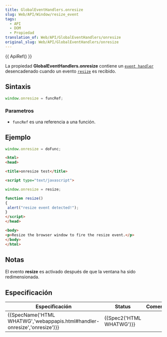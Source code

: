 ```yaml
---
title: GlobalEventHandlers.onresize
slug: Web/API/Window/resize_event
tags:
  - API
  - DOM
  - Propiedad
translation_of: Web/API/GlobalEventHandlers/onresize
original_slug: Web/API/GlobalEventHandlers/onresize
---
```


{{ ApiRef() }}

La propiedad **GlobalEventHandlers.onresize** contiene un [`event handler`](/es/docs/Web/Reference/Events/Event_handlers) desencadenado cuando un evento [`resize`](/es/docs/Web/Reference/Events/resize) es recibido.

## Sintaxis

```js
window.onresize = funcRef;
```

### Parametros

- `funcRef` es una referencia a una función.

## Ejemplo

```js
window.onresize = doFunc;
```

```html
<html>
<head>

<title>onresize test</title>

<script type="text/javascript">

window.onresize = resize;

function resize()
{
 alert("resize event detected!");
}
</script>
</head>

<body>
<p>Resize the browser window to fire the resize event.</p>
</body>
</html>
```

## Notas

El evento **resize** es activado después de que la ventana ha sido redimensionada.

## Especificación

| Especificación                                                                                   | Status                           | Comentario |
| ------------------------------------------------------------------------------------------------ | -------------------------------- | ---------- |
| {{SpecName('HTML WHATWG','webappapis.html#handler-onresize','onresize')}} | {{Spec2('HTML WHATWG')}} |            |
